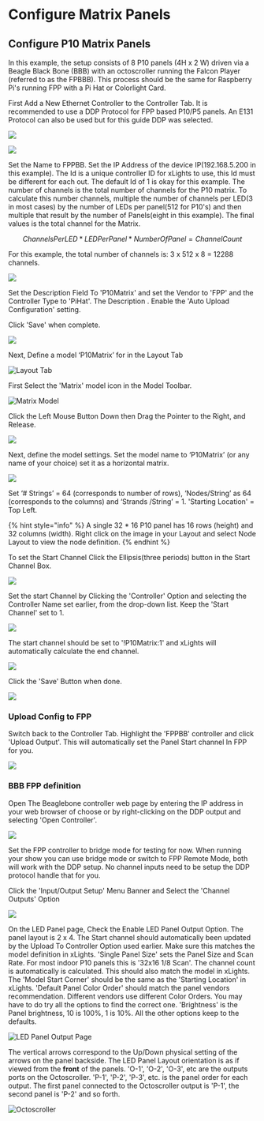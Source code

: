 # Configure Matrix Panels

## **Configure P10 Matrix Panels**

In this example, the setup consists of 8 P10 panels (4H x 2 W) driven via a Beagle Black Bone (BBB) with an octoscroller running the Falcon Player (referred to as the FPBBB). This process should be the same for Raspberry Pi's running FPP with a Pi Hat or Colorlight Card.

First Add a New Ethernet Controller to the Controller Tab. It is recommended to use a DDP Protocol for FPP based P10/P5 panels. An E131 Protocol can also be used but for this guide DDP was selected.

![](<../.gitbook/assets/image (282).png>)

![](<../.gitbook/assets/image (869).png>)

Set the Name to FPPBB. Set the IP Address of the device IP(192.168.5.200 in this example). The Id is a unique controller ID for xLights to use, this Id must be different for each out. The default Id of 1 is okay for this example. The number of channels is the total number of channels for the P10 matrix. To calculate this number channels, multiple the number of channels per LED(3 in most cases) by the number of LEDs per panel(512 for P10's) and then multiple that result by the number of Panels(eight in this example). The final values is the total channel for the Matrix.

$$
Channels Per LED  * LED Per Panel * NumberOfPanel  = Channel Count
$$

For this example, the total number of channels is: 3 x 512 x 8 = 12288 channels.

![](<../.gitbook/assets/image (765).png>)

Set the Description Field To 'P10Matrix' and set the Vendor to 'FPP' and the Controller Type to 'PiHat'. The Description . Enable the 'Auto Upload Configuration' setting.

Click 'Save' when complete.

![](<../.gitbook/assets/image (823).png>)

Next, Define a model ‘P10Matrix’ for in the Layout Tab

![Layout Tab](<../.gitbook/assets/image (634).png>)

First Select the 'Matrix' model icon in the Model Toolbar.

![Matrix Model ](<../.gitbook/assets/image (496).png>)

Click the Left Mouse Button Down then Drag the Pointer to the Right, and Release.

![](<../.gitbook/assets/image (115).png>)

Next, define the model settings. Set the model name to ‘P10Matrix’ (or any name of your choice) set it as a horizontal matrix.

![](<../.gitbook/assets/image (282) (2).png>)

Set ‘# Strings’ = 64 (corresponds to number of rows), ‘Nodes/String’ as 64 (corresponds to the columns) and ‘Strands /String’ = 1. 'Starting Location' = Top Left.

{% hint style="info" %}
A single 32 \* 16 P10 panel has 16 rows (height) and 32 columns (width). Right click on the image in your Layout and select Node Layout to view the node definition.
{% endhint %}

To set the Start Channel Click the Ellipsis(three periods) button in the Start Channel Box.

![](<../.gitbook/assets/image (622).png>)

Set the start Channel by Clicking the 'Controller' Option and selecting the Controller Name set earlier, from the drop-down list. Keep the 'Start Channel' set to 1.

![](<../.gitbook/assets/image (78).png>)

The start channel should be set to '!P10Matrix:1' and xLights will automatically calculate the end channel.

![](<../.gitbook/assets/image (83).png>)

Click the 'Save' Button when done.

![](<../.gitbook/assets/image (826).png>)

### Upload Config to FPP

Switch back to the Controller Tab. Highlight the 'FPPBB' controller and click 'Upload Output'. This will automatically set the Panel Start channel In FPP for you.

![](<../.gitbook/assets/image (349).png>)

### **BBB FPP definition**

Open The Beaglebone controller web page by entering the IP address in your web browser of choose or by right-clicking on the DDP output and selecting 'Open Controller'.

![](<../.gitbook/assets/image (608).png>)

Set the FPP controller to bridge mode for testing for now. When running your show you can use bridge mode or switch to FPP Remote Mode, both will work with the DDP setup. No channel inputs need to be setup the DDP protocol handle that for you.

Click the 'Input/Output Setup' Menu Banner and Select the 'Channel Outputs' Option

![](<../.gitbook/assets/image (263).png>)

On the LED Panel page, Check the Enable LED Panel Output Option. The panel layout is 2 x 4. The Start channel should automatically been updated by the Upload To Controller Option used earlier. Make sure this matches the model definition in xLights. 'Single Panel Size' sets the Panel Size and Scan Rate. For most indoor P10 panels this is '32x16 1/8 Scan'. The channel count is automatically is calculated. This should also match the model in xLights. The 'Model Start Corner' should be the same as the 'Starting Location' in xLights. 'Default Panel Color Order' should match the panel vendors recommendation. Different vendors use different Color Orders. You may have to do try all the options to find the correct one. 'Brightness' is the Panel brightness, 10 is 100%, 1 is 10%. All the other options keep to the defaults.

![LED Panel Output Page](<../.gitbook/assets/image (88) (1).png>)

The vertical arrows correspond to the Up/Down physical setting of the arrows on the panel backside. The LED Panel Layout orientation is as if viewed from the **front** of the panels. 'O-1', 'O-2', 'O-3', etc are the outputs ports on the Octoscroller. 'P-1', 'P-2', 'P-3', etc. is the panel order for each output. The first panel connected to the Octoscroller output is 'P-1', the second panel is 'P-2' and so forth.

![Octoscroller](<../.gitbook/assets/image (79) (1).png>)
